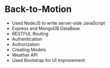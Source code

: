 # Back-to-Motion

<ul>
        <li> Used NodeJS to write server-side JavaScript</li>
        <li> Express and MongoDB DataBase</li>
        <li> RESTFUL Routing</li>
        <li> Authentication</li>
        <li> Authorization</li>
        <li> Creating Models</li>
        <li> Weather API</li>
        <li> Used Bootstrap for UI Improvement</li>
</ul>
